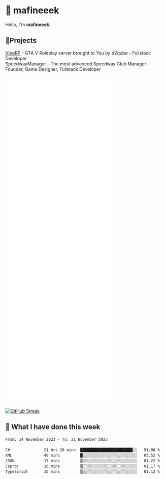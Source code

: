# 👋 mafineeek
Hello, I'm **mafineeek**.

## 📝Projects

[VibeRP](https://v-rp.pl) - GTA V Roleplay server brought to You by d2qube - Fullstack Developer<br/>
SpeedwayManager - The most advanced Speedway Club Manager - Founder, Game Designer, Fullstack Developer


![](./github-metrics.svg)

[![GitHub Streak](https://streak-stats.demolab.com/?user=mafineeek)](https://git.io/streak-stats)

## 📰 What I have done this week
<!--START_SECTION:waka-->

```txt
From: 14 November 2023 - To: 21 November 2023

C#               21 hrs 26 mins  ███████████████████████░░   91.86 %
XML              49 mins         █░░░░░░░░░░░░░░░░░░░░░░░░   03.52 %
JSON             17 mins         ▒░░░░░░░░░░░░░░░░░░░░░░░░   01.22 %
Csproj           16 mins         ▒░░░░░░░░░░░░░░░░░░░░░░░░   01.17 %
TypeScript       15 mins         ▒░░░░░░░░░░░░░░░░░░░░░░░░   01.12 %
```

<!--END_SECTION:waka-->
